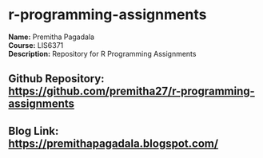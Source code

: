 # r-programming-assignments

**Name:** Premitha Pagadala  
**Course:** LIS6371  
**Description:** Repository for R Programming Assignments

## Github Repository: https://github.com/premitha27/r-programming-assignments
## Blog Link: https://premithapagadala.blogspot.com/ 
